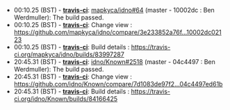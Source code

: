 * <a id="00:10.25">00:10.25 (BST)</a> - __[travis-ci](https://github.com/travis-ci)__: <a href="https://github.com/mapkyca/idno/issues/64">mapkyca/idno#64</a> (master - 10002dc : Ben Werdmuller): The build passed.
* <a id="00:10.25">00:10.25 (BST)</a> - __[travis-ci](https://github.com/travis-ci)__: Change view : https://github.com/mapkyca/idno/compare/3e233852a76f...10002dc02123
* <a id="00:10.25">00:10.25 (BST)</a> - __[travis-ci](https://github.com/travis-ci)__: Build details : https://travis-ci.org/mapkyca/idno/builds/83997287
* <a id="20:45.31">20:45.31 (BST)</a> - __[travis-ci](https://github.com/travis-ci)__: <a href="https://github.com/idno/Known/issues/2518">idno/Known#2518</a> (master - 04c4497 : Ben Werdmuller): The build passed.
* <a id="20:45.31">20:45.31 (BST)</a> - __[travis-ci](https://github.com/travis-ci)__: Change view : https://github.com/idno/Known/compare/7d1083de97f2...04c4497ed61b
* <a id="20:45.31">20:45.31 (BST)</a> - __[travis-ci](https://github.com/travis-ci)__: Build details : https://travis-ci.org/idno/Known/builds/84166425
